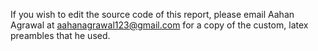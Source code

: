 If you wish to edit the source code of this report, please email Aahan Agrawal at aahanagrawal123@gmail.com
for a copy of the custom, latex preambles that he used.
